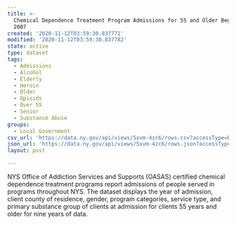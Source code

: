 ```yaml
---
title: >-
  Chemical Dependence Treatment Program Admissions for 55 and Older Beginning
  2007
created: '2020-11-12T03:59:30.837771'
modified: '2020-11-12T03:59:30.837782'
state: active
type: dataset
tags:
  - Admissions
  - Alcohol
  - Elderly
  - Heroin
  - Older
  - Opioids
  - Over 55
  - Senior
  - Substance Abuse
groups:
  - Local Government
csv_url: 'https://data.ny.gov/api/views/5xvm-4zc6/rows.csv?accessType=DOWNLOAD'
json_url: 'https://data.ny.gov/api/views/5xvm-4zc6/rows.json?accessType=DOWNLOAD'
layout: post

---
```

NYS Office of Addiction Services and Supports (OASAS) certified chemical dependence treatment programs report admissions of people served in programs throughout NYS.  The dataset displays the year of admission, client county of residence, gender, program categories, service type, and primary substance group of clients at admission for clients 55 years and older for nine years of data.
